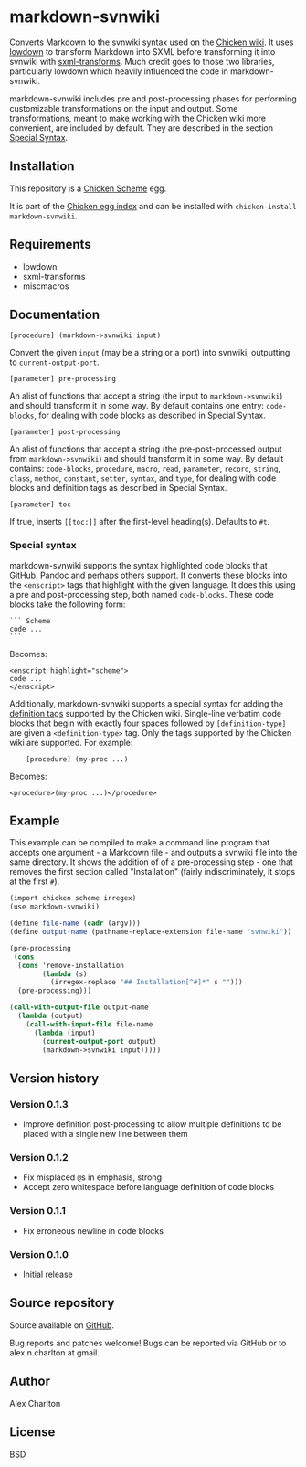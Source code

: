 # markdown-svnwiki
Converts Markdown to the svnwiki syntax used on the [Chicken wiki](https://wiki.call-cc.org/edit-help). It uses [lowdown](http://wiki.call-cc.org/eggref/4/lowdown) to transform Markdown into SXML before transforming it into svnwiki with [sxml-transforms](http://wiki.call-cc.org/eggref/4/sxml-transforms). Much credit goes to those two libraries, particularly lowdown which heavily influenced the code in markdown-svnwiki.

markdown-svnwiki includes pre and post-processing phases for performing customizable transformations on the input and output. Some transformations, meant to make working with the Chicken wiki more convenient, are included by default. They are described in the section [Special Syntax](#special-syntax).

## Installation
This repository is a [Chicken Scheme](http://call-cc.org/) egg.

It is part of the [Chicken egg index](http://wiki.call-cc.org/chicken-projects/egg-index-4.html) and can be installed with `chicken-install markdown-svnwiki`.

## Requirements
* lowdown
* sxml-transforms
* miscmacros

## Documentation

    [procedure] (markdown->svnwiki input)

Convert the given `input` (may be a string or a port) into svnwiki, outputting to `current-output-port`.

    [parameter] pre-processing

An alist of functions that accept a string (the input to `markdown->svnwiki`) and should transform it in some way. By default contains one entry: `code-blocks`, for dealing with code blocks as described in Special Syntax.

    [parameter] post-processing
An alist of functions that accept a string (the pre-post-processed output from `markdown->svnwiki`) and should transform it in some way. By default contains: `code-blocks`, `procedure`, `macro`, `read`, `parameter`, `record`, `string`, `class`, `method`, `constant`, `setter`, `syntax`, and `type`, for dealing with code blocks and definition tags as described in Special Syntax.

    [parameter] toc

If true, inserts `[[toc:]]` after the first-level heading(s). Defaults to `#t`.

### Special syntax
markdown-svnwiki supports the syntax highlighted code blocks that [GitHub](help.github.com/articles/github-flavored-markdown#syntax-highlighting), [Pandoc](http://johnmacfarlane.net/pandoc/README.html#fenced-code-blocks) and perhaps others support. It converts these blocks into the `<enscript>` tags that highlight with the given language. It does this using a pre and post-processing step, both named `code-blocks`. These code blocks take the following form:

    ``` Scheme
    code ...
    ```

Becomes:

    <enscript highlight="scheme">
    code ...
    </enscript>

Additionally, markdown-svnwiki supports a special syntax for adding the [definition tags](https://wiki.call-cc.org/edit-help#extensions-for-chicken-documentation) supported by the Chicken wiki. Single-line verbatim code blocks that begin with exactly four spaces followed by `[definition-type]` are given a `<definition-type>` tag. Only the tags supported by the Chicken wiki are supported. For example:

        [procedure] (my-proc ...)

Becomes:

    <procedure>(my-proc ...)</procedure>

## Example
This example can be compiled to make a command line program that accepts one argument - a Markdown file - and outputs a svnwiki file into the same directory. It shows the addition of of a pre-processing step - one that removes the first section called "Installation" (fairly indiscriminately, it stops at the first `#`).

``` Scheme
(import chicken scheme irregex)
(use markdown-svnwiki)

(define file-name (cadr (argv)))
(define output-name (pathname-replace-extension file-name "svnwiki"))

(pre-processing
 (cons
  (cons 'remove-installation
        (lambda (s)
          (irregex-replace "## Installation[^#]*" s "")))
  (pre-processing)))

(call-with-output-file output-name
  (lambda (output)
    (call-with-input-file file-name
      (lambda (input)
        (current-output-port output)
        (markdown->svnwiki input)))))
```

## Version history
### Version 0.1.3
* Improve definition post-processing to allow multiple definitions to be placed with a single new line between them

### Version 0.1.2
* Fix misplaced `@`s in emphasis, strong
* Accept zero whitespace before language definition of code blocks

### Version 0.1.1
* Fix erroneous newline in code blocks

### Version 0.1.0
* Initial release

## Source repository
Source available on [GitHub](https://github.com/AlexCharlton/markdown-svnwiki).

Bug reports and patches welcome! Bugs can be reported via GitHub or to alex.n.charlton at gmail.

## Author
Alex Charlton

## License
BSD
